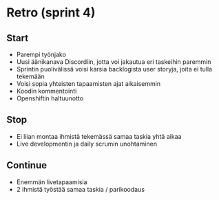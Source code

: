 # Retro (sprint 4)

## Start
- Parempi työnjako
- Uusi äänikanava Discordiin, jotta voi jakautua eri taskeihin paremmin
- Sprintin puolivälissä voisi karsia backlogista user storyja, joita ei tulla tekemään
- Voisi sopia yhteisten tapaamisten ajat aikaisemmin
- Koodin kommentointi
- Openshiftin haltuunotto

## Stop
- Ei liian montaa ihmistä tekemässä samaa taskia yhtä aikaa
- Live developmentin ja daily scrumin unohtaminen

## Continue
- Enemmän livetapaamisia
- 2 ihmistä työstää samaa taskia / parikoodaus
